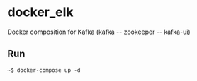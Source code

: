 # docker_elk
Docker composition for Kafka (kafka -- zookeeper -- kafka-ui)

## Run
```
~$ docker-compose up -d
```
